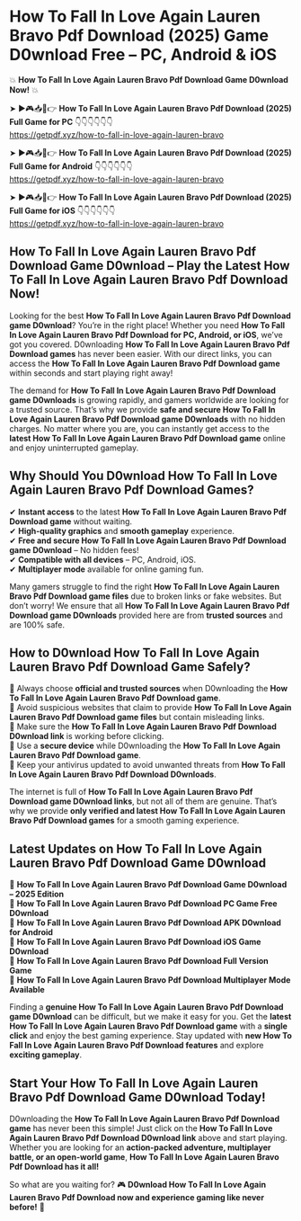 # How To Fall In Love Again Lauren Bravo Pdf Download (2025) Game D0wnload Free – PC, Android & iOS

💥 **How To Fall In Love Again Lauren Bravo Pdf Download Game D0wnload Now!** 💥  

➤ ►🎮📥📱👉 **How To Fall In Love Again Lauren Bravo Pdf Download (2025) Full Game for PC** 👇👇👇👇👇👇  
https://getpdf.xyz/how-to-fall-in-love-again-lauren-bravo  

➤ ►🎮📥📱👉 **How To Fall In Love Again Lauren Bravo Pdf Download (2025) Full Game for Android** 👇👇👇👇👇👇  
https://getpdf.xyz/how-to-fall-in-love-again-lauren-bravo  

➤ ►🎮📥📱👉 **How To Fall In Love Again Lauren Bravo Pdf Download (2025) Full Game for iOS** 👇👇👇👇👇👇  
https://getpdf.xyz/how-to-fall-in-love-again-lauren-bravo  

## How To Fall In Love Again Lauren Bravo Pdf Download Game D0wnload – Play the Latest How To Fall In Love Again Lauren Bravo Pdf Download Now!

Looking for the best **How To Fall In Love Again Lauren Bravo Pdf Download game D0wnload**? You’re in the right place! Whether you need **How To Fall In Love Again Lauren Bravo Pdf Download for PC, Android, or iOS**, we’ve got you covered. D0wnloading **How To Fall In Love Again Lauren Bravo Pdf Download games** has never been easier. With our direct links, you can access the **How To Fall In Love Again Lauren Bravo Pdf Download game** within seconds and start playing right away!  

The demand for **How To Fall In Love Again Lauren Bravo Pdf Download game D0wnloads** is growing rapidly, and gamers worldwide are looking for a trusted source. That’s why we provide **safe and secure How To Fall In Love Again Lauren Bravo Pdf Download game D0wnloads** with no hidden charges. No matter where you are, you can instantly get access to the **latest How To Fall In Love Again Lauren Bravo Pdf Download game** online and enjoy uninterrupted gameplay.  

## **Why Should You D0wnload How To Fall In Love Again Lauren Bravo Pdf Download Games?**  

✔ **Instant access** to the latest **How To Fall In Love Again Lauren Bravo Pdf Download game** without waiting.  
✔ **High-quality graphics** and **smooth gameplay** experience.  
✔ **Free and secure How To Fall In Love Again Lauren Bravo Pdf Download game D0wnload** – No hidden fees!  
✔ **Compatible with all devices** – PC, Android, iOS.  
✔ **Multiplayer mode** available for online gaming fun.  

Many gamers struggle to find the right **How To Fall In Love Again Lauren Bravo Pdf Download game files** due to broken links or fake websites. But don’t worry! We ensure that all **How To Fall In Love Again Lauren Bravo Pdf Download game D0wnloads** provided here are from **trusted sources** and are 100% safe.  

## **How to D0wnload How To Fall In Love Again Lauren Bravo Pdf Download Game Safely?**  

📌 Always choose **official and trusted sources** when D0wnloading the **How To Fall In Love Again Lauren Bravo Pdf Download game**.  
📌 Avoid suspicious websites that claim to provide **How To Fall In Love Again Lauren Bravo Pdf Download game files** but contain misleading links.  
📌 Make sure the **How To Fall In Love Again Lauren Bravo Pdf Download D0wnload link** is working before clicking.  
📌 Use a **secure device** while D0wnloading the **How To Fall In Love Again Lauren Bravo Pdf Download game**.  
📌 Keep your antivirus updated to avoid unwanted threats from **How To Fall In Love Again Lauren Bravo Pdf Download D0wnloads**.  

The internet is full of **How To Fall In Love Again Lauren Bravo Pdf Download game D0wnload links**, but not all of them are genuine. That’s why we provide **only verified and latest How To Fall In Love Again Lauren Bravo Pdf Download games** for a smooth gaming experience.  

## **Latest Updates on How To Fall In Love Again Lauren Bravo Pdf Download Game D0wnload**  

🔹 **How To Fall In Love Again Lauren Bravo Pdf Download Game D0wnload – 2025 Edition**  
🔹 **How To Fall In Love Again Lauren Bravo Pdf Download PC Game Free D0wnload**  
🔹 **How To Fall In Love Again Lauren Bravo Pdf Download APK D0wnload for Android**  
🔹 **How To Fall In Love Again Lauren Bravo Pdf Download iOS Game D0wnload**  
🔹 **How To Fall In Love Again Lauren Bravo Pdf Download Full Version Game**  
🔹 **How To Fall In Love Again Lauren Bravo Pdf Download Multiplayer Mode Available**  

Finding a **genuine How To Fall In Love Again Lauren Bravo Pdf Download game D0wnload** can be difficult, but we make it easy for you. Get the **latest How To Fall In Love Again Lauren Bravo Pdf Download game** with a **single click** and enjoy the best gaming experience. Stay updated with **new How To Fall In Love Again Lauren Bravo Pdf Download features** and explore **exciting gameplay**.  

## **Start Your How To Fall In Love Again Lauren Bravo Pdf Download Game D0wnload Today!**  

D0wnloading the **How To Fall In Love Again Lauren Bravo Pdf Download game** has never been this simple! Just click on the **How To Fall In Love Again Lauren Bravo Pdf Download D0wnload link** above and start playing. Whether you are looking for an **action-packed adventure, multiplayer battle, or an open-world game**, **How To Fall In Love Again Lauren Bravo Pdf Download has it all!**  

So what are you waiting for? 🎮 **D0wnload How To Fall In Love Again Lauren Bravo Pdf Download now and experience gaming like never before!** 🚀  